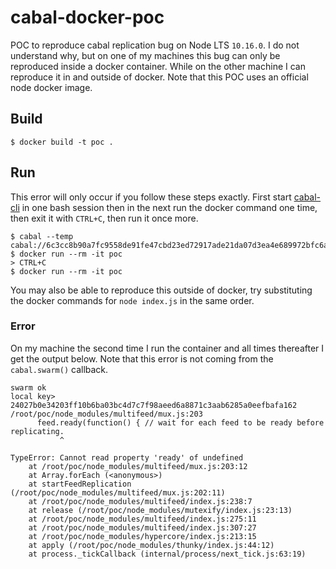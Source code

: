 # cabal-docker-poc
POC to reproduce cabal replication bug on Node LTS `10.16.0`. I do not understand why, but on one of my machines this bug can only be reproduced inside a docker container. While on the other machine I can reproduce it in and outside of docker. Note that this POC uses an official node docker image.

## Build
```
$ docker build -t poc .
```

## Run
This error will only occur if you follow these steps exactly. First start [cabal-cli](https://github.com/cabal-club/cabal-cli) in one bash session then in the next run the docker command one time, then exit it with `CTRL+C`, then run it once more.
```
$ cabal --temp cabal://6c3cc8b90a7fc9558de91fe47cbd23ed72917ade21da07d3ea4e689972bfc6a0
$ docker run --rm -it poc
> CTRL+C
$ docker run --rm -it poc
```
You may also be able to reproduce this outside of docker, try substituting the docker commands for `node index.js` in the same order.

### Error
On my machine the second time I run the container and all times thereafter I get the output below. Note that this error is not coming from the `cabal.swarm()` callback.
```
swarm ok
local key> 24027b0e34203ff10b6ba03bc4d7c7f98aeed6a8871c3aab6285a0eefbafa162
/root/poc/node_modules/multifeed/mux.js:203
      feed.ready(function() { // wait for each feed to be ready before replicating.
           ^

TypeError: Cannot read property 'ready' of undefined
    at /root/poc/node_modules/multifeed/mux.js:203:12
    at Array.forEach (<anonymous>)
    at startFeedReplication (/root/poc/node_modules/multifeed/mux.js:202:11)
    at /root/poc/node_modules/multifeed/index.js:238:7
    at release (/root/poc/node_modules/mutexify/index.js:23:13)
    at /root/poc/node_modules/multifeed/index.js:275:11
    at /root/poc/node_modules/multifeed/index.js:307:27
    at /root/poc/node_modules/hypercore/index.js:213:15
    at apply (/root/poc/node_modules/thunky/index.js:44:12)
    at process._tickCallback (internal/process/next_tick.js:63:19)
```
